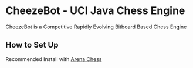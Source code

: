 # CheezeBot - UCI Java Chess Engine

CheezeBot is a Competitive Rapidly Evolving Bitboard Based Chess Engine

## How to Set Up

Recommended Install with [Arena Chess](http://www.playwitharena.de/)

